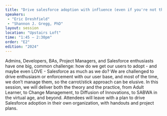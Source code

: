```yaml
---
title: "Drive salesforce adoption with influence (even if you're not their manager)"
speakers:
 - "Eric Dreshfield"
 - "Shannon J. Gregg, PhD"
layout: session
location: "Upstairs Loft"
time: "1:45 — 2:30pm"
order: "E2"
edition: "2024"
---
```


Admins, Developers, BAs, Project Managers, and Salesforce enthusiasts have one big, common challenge: how do we get our users to adopt - and maybe even LOVE - Salesforce as much as we do? We are challenged to drive enthusiasm or enforcement with our user base, and most of the time, we don’t manage them, so the carrot/stick approach can be elusive. In this session, we will deliver both the theory and the practice, from Adult Learner, to Change Management, to Diffusion of Innovations, to SABWA in the virtual age, and beyond. Attendees will leave with a plan to drive Salesforce adoption in their own organization, with handouts and project plans.